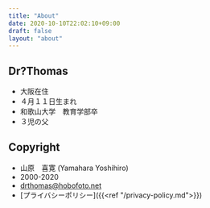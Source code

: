 ```yaml
---
title: "About"
date: 2020-10-10T22:02:10+09:00
draft: false
layout: "about"
---
```


## Dr?Thomas
- 大阪在住
- ４月１１日生まれ
- 和歌山大学　教育学部卒
- ３児の父

## Copyright
- 山原　喜寛 (Yamahara Yoshihiro)
- 2000-2020
- drthomas@hobofoto.net
- [プライバシーポリシー]({{<ref "/privacy-policy.md">}})